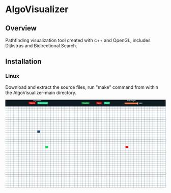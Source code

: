 # AlgoVisualizer

## Overview

Pathfinding visualization tool created with c++ and OpenGL, includes Dijkstras and Bidirectional Search.

## Installation

### Linux
Download and extract the source files, run "make" command from within the AlgoVisualizer-main directory. 
  
![demo](https://github.com/rcorry/AlgoVisualizer/blob/main/vid/demo.gif)
